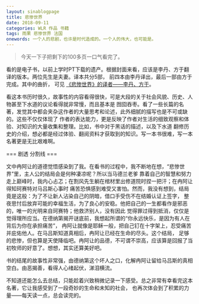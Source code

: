 ```yaml
---
layout: sinablogpage
title: 悲惨世界
date: 2018-09-11
categories: WLR 作品 书籍
tags: 雨果 悲惨世界 法国
onewords: 一个人的悲剧，也许是时代造成的。一个人的伟大，也可能是。
---
```

> 今天一下子把剩下的100多页一口气看完了。

看的是电子书，以前上学时PT下载的遗产。根据封面来看，应该是李丹、方于翻译的版本。两位先生是夫妻。译本共分5部，
前四本由李丹译出，最后一部由方于完成。其中的曲折，
可见 [《悲惨世界》的译者——李丹、方于](https://www.douban.com/group/topic/5329758/)。

看这本书历时很久，故事性的内容看得很快，可是大段的关于社会风貌、历史、人物甚至下水道的议论看得就非常慢，而且基本是
囫囵吞枣。看了一些长篇的名著，发觉其中都会夹杂这作者的大量思考和论述，此外细腻的描写也是不可或缺的。这些不仅仅体现了
作者的表达能力，更是反映了作者对生活的细致观察和体验、对知识的大量收集和整理。比如，书中对于黑话的描述，以及下水道
翻修历史的介绍，想必都是经过体验、翻阅资料才获取到的知识。写一本书很难，写一本名著更是无比艰难啊。

=== 剧透 分割线 ===

文中冉阿让的道德觉悟感染到了我。在看书的过程中，我不断地在想，“悲惨世界”里，主人公的结局会是何种凄凉呢？所以当马德兰老爹
靠着自己的智慧和努力走上巅峰时，我内心忐忑；在割风先生躺在棺材里出修道院时捏一把汗；在冉阿让得知珂赛特对马吕斯心事时
痛苦恐惧感到难受又害怕。然而，我没有想到，结局竟是这般：为了不让新人沾染自己的阴暗，借口手受伤不在结婚认证上签字，
整夜思忖后放弃可能的幸福生活，为了良心的安稳。他把自己的一生都看作是邪恶的，唯一的光明来自珂赛特；他救济别人，没有因此
觉得罪过得到抵消，仅仅是觉得理所应当。在德纳第揭开谜底前，我想起所谓的“你永远快乐，是因为有人在背后为你在承担痛苦”，
冉阿让就像是耶稣一般，把自己钉在十字架上，忍受痛苦并庇佑他人。在马吕斯知道真相后，冉阿让已经在生命的尽头。这个结局，
足够的悲惨，但也算是天使降临吧。冉阿让的品德，不可谓不崇高，应该算是回报了当初牧师的好意了。想想，其实还算美好吧。

书的结尾的故事性非常强，由德纳第这个坏人之口，化解冉阿让留给马吕斯的真相空白。由恶揭善，看得人心绪起伏，涕泪横流。

不知道还能怎么去总结，只能趁着兴致稍微记录一下感受。总之非常有幸看完这本名著，它让我感受到了一段奇妙的生命和未知的社会，
也再次体会到了积累的力量——每天读一点，总会读完的。